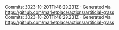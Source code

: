 Commits: 2023-10-20T11:48:29.231Z - Generated via https://github.com/marketplace/actions/artificial-grass
<br>
Commits: 2023-10-20T11:48:29.231Z - Generated via https://github.com/marketplace/actions/artificial-grass
<br>
